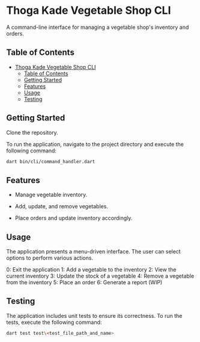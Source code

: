 # Thoga Kade Vegetable Shop CLI

A command-line interface for managing a vegetable shop's inventory and orders.

## Table of Contents

- [Thoga Kade Vegetable Shop CLI](#thoga-kade-vegetable-shop-cli)
  - [Table of Contents](#table-of-contents)
  - [Getting Started](#getting-started)
  - [Features](#features)
  - [Usage](#usage)
  - [Testing](#testing)

## Getting Started

Clone the repository.

To run the application, navigate to the project directory and execute the following command:

```bash
dart bin/cli/command_handler.dart
```

## Features

- Manage vegetable inventory.

- Add, update, and remove vegetables.
- Place orders and update inventory accordingly.

## Usage

The application presents a menu-driven interface. The user can select options to perform various actions.

0: Exit the application
1: Add a vegetable to the inventory
2: View the current inventory
3: Update the stock of a vegetable
4: Remove a vegetable from the inventory
5: Place an order
6: Generate a report (WIP)

## Testing

The application includes unit tests to ensure its correctness. To run the tests, execute the following command:

```bash
dart test test\<test_file_path_and_name>
```
